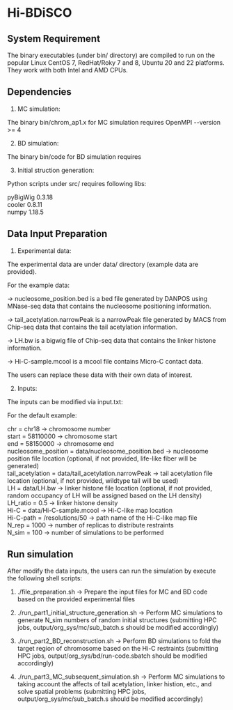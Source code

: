 # Hi-BDiSCO

## System Requirement 

The binary executables (under bin/ directory) are compiled to run on the popular Linux CentOS 7, RedHat/Roky 7 and 8, Ubuntu 20 and 22 platforms. They work with both Intel and AMD CPUs. 

## Dependencies 

1) MC simulation:

The binary bin/chrom_ap1.x for MC simulation requires OpenMPI --version >= 4

2) BD simulation:

The binary bin/code for BD simulation requires 

3) Initial struction generation:

Python scripts under src/ requires following libs:

pyBigWig 0.3.18  
cooler 0.8.11  
numpy 1.18.5  

## Data Input Preparation

1) Experimental data:

The experimental data are under data/ directory (example data are provided).

For the example data:

-> nucleosome_position.bed is a bed file generated by DANPOS using MNase-seq data that contains the nucleosome positioning information.

-> tail_acetylation.narrowPeak is a narrowPeak file generated by MACS from Chip-seq data that contains the tail acetylation information.

-> LH.bw is a bigwig file of Chip-seq data that contains the linker histone information.

-> Hi-C-sample.mcool is a mcool file contains Micro-C contact data.

The users can replace these data with their own data of interest.

2) Inputs:

The inputs can be modified via input.txt:

For the default example:

chr = chr18                                                           -> chromosome number  
start = 58110000                                                      -> chromosome start  
end = 58150000                                                        -> chromosome end  
nucleosome_position = data/nucleosome_position.bed                    -> nucleosome position file location (optional, if not provided, life-like fiber will be generated)  
tail_acetylation = data/tail_acetylation.narrowPeak                   -> tail acetylation file location (optional, if not provided, wildtype tail will be used)  
LH = data/LH.bw                                                       -> linker histone file location (optional, if not provided, random occupancy of LH will be assigned based on the LH density)  
LH_ratio = 0.5                                                        -> linker histone density  
Hi-C = data/Hi-C-sample.mcool                                         -> Hi-C-like map location  
Hi-C-path = /resolutions/50                                           -> path name of the Hi-C-like map file  
N_rep = 1000                                                          -> number of replicas to distribute restraints  
N_sim = 100                                                           -> number of simulations to be performed  

## Run simulation 

After modify the data inputs, the users can run the simulation by execute the following shell scripts:

1) ./file_preparation.sh                                              -> Prepare the input files for MC and BD code based on the provided experimental files

2) ./run_part1_initial_structure_generation.sh                        -> Perform MC simulations to generate N_sim numbers of random initial structures (submitting HPC jobs, output/org_sys/mc/sub_batch.s should be modified accordingly)

3) ./run_part2_BD_reconstruction.sh                                   -> Perform BD simulations to fold the target region of chromosome based on the Hi-C restraints (submitting HPC jobs, output/org_sys/bd/run-code.sbatch should be modified accordingly)

4) ./run_part3_MC_subsequent_simulation.sh                            -> Perform MC simulations to taking account the affects of tail acetylation, linker histion, etc., and solve spatial problems (submitting HPC jobs, output/org_sys/mc/sub_batch.s should be modified accordingly)



